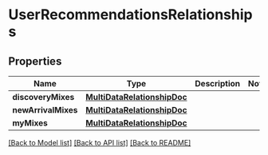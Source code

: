# UserRecommendationsRelationships

## Properties
Name | Type | Description | Notes
------------ | ------------- | ------------- | -------------
**discoveryMixes** | [**MultiDataRelationshipDoc**](MultiDataRelationshipDoc.md) |  | 
**newArrivalMixes** | [**MultiDataRelationshipDoc**](MultiDataRelationshipDoc.md) |  | 
**myMixes** | [**MultiDataRelationshipDoc**](MultiDataRelationshipDoc.md) |  | 

[[Back to Model list]](../README.md#documentation-for-models) [[Back to API list]](../README.md#documentation-for-api-endpoints) [[Back to README]](../README.md)


